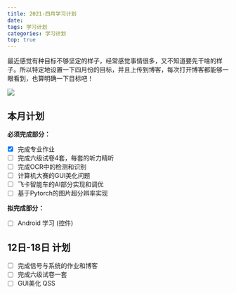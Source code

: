 ```yaml
---
title: 2021-四月学习计划
date: 
tags: 学习计划
categories: 学习计划
top: true
---
```


最近感觉有种目标不够坚定的样子，经常感觉事情很多，又不知道要先干啥的样子。所以特定地设置一下四月份的目标，并且上传到博客，每次打开博客都能够一眼看到，也算明确一下目标吧！



![](https://cdn.jsdelivr.net/gh/Miller-em/IMAGS/img/20210415180054.gif)



## 本月计划

**必须完成部分：**

- [x] 完成专业作业
- [ ] 完成六级试卷4套，每套的听力精听
- [ ] 完成OCR中的检测和识别
- [ ] 计算机大赛的GUI美化问题
- [ ] 飞卡智能车的AI部分实现和调优
- [ ] 基于Pytorch的图片超分辨率实现

**拟完成部分：**

- [ ] Android 学习 (控件)

## 12日-18日 计划

- [ ] 完成信号与系统的作业和博客
- [ ] 完成六级试卷一套
- [ ] GUI美化  QSS